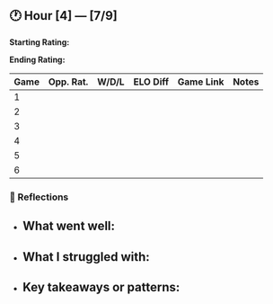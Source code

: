 ## 🕐 Hour [4] — [7/9] 

**Starting Rating:** 


**Ending Rating:**


| Game | Opp. Rat. | W/D/L | ELO Diff |              Game Link                |             Notes           |
|------|-----------|-------|----------|---------------------------------------|-----------------------------|
| 1    |           |       |          |                                       |                             |
| 2    |           |       |          |                                       |                             |
| 3    |           |       |          |                                       |                             |
| 4    |           |       |          |                                       |                             |
| 5    |           |       |          |                                       |                             |
| 6    |           |       |          |                                       |                             |

### 🧠 Reflections
- What went well:
  - 
- What I struggled with:
  - 
- Key takeaways or patterns:
  - 
